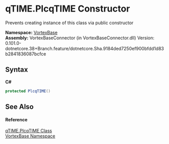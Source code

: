 # qTIME.PlcqTIME Constructor 
 

Prevents creating instance of this class via public constructor

**Namespace:**&nbsp;<a href="N_VortexBase.md">VortexBase</a><br />**Assembly:**&nbsp;VortexBaseConnector (in VortexBaseConnector.dll) Version: 0.101.0-dotnetcore.38+Branch.feature/dotnetcore.Sha.9184ded7250ef900bfdd1d83b2841836087bcfce

## Syntax

**C#**<br />
``` C#
protected PlcqTIME()
```


## See Also


#### Reference
<a href="T_VortexBase_qTIME_PlcqTIME.md">qTIME.PlcqTIME Class</a><br /><a href="N_VortexBase.md">VortexBase Namespace</a><br />